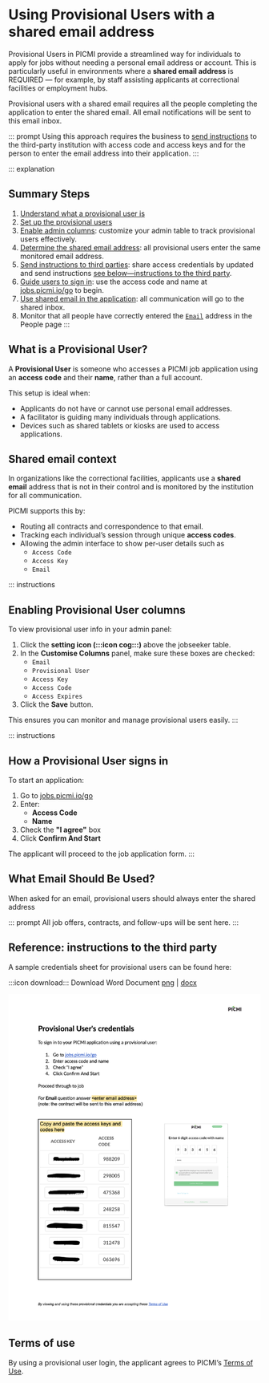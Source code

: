 # Using Provisional Users with a shared email address

Provisional Users in PICMI provide a streamlined way for individuals to apply for jobs without needing a personal email address or account. This is particularly useful in environments where a **shared email address** is REQUIRED — for example, by staff assisting applicants at correctional facilities or employment hubs.

Provisional users with a shared email requires all the people completing the application to enter the shared email. All email notifications will be sent to this email inbox.

::: prompt
Using this approach requires the business to [send instructions](#reference-instructions-to-third-patry) to the third-party institution with access code and access keys and for the person to enter the email address into their application. 
:::

::: explanation
## Summary Steps

1. [Understand what a provisional user is](#what-is-a-provisional-user)  
2. [Set up the provisional users](./provisional-user.md#adding-provisional-users)
3. [Enable admin columns](#enabling-provisional-user-columns): customize your admin table to track provisional users effectively.
4. [Determine the shared email address](#shared-email-context): all provisional users enter the same monitored email address.
5. [Send instructions to third parties](#reference-instructions-to-third-party): share access credentials by updated and send instructions [see below—instructions to the third party](#reference-instructions-to-the-third-party).
6. [Guide users to sign in](#how-a-provisional-user-signs-in): use the access code and name at [jobs.picmi.io/go](http://jobs.picmi.io/go) to begin.
7. [Use shared email in the application](#what-email-should-be-used): all communication will go to the shared inbox.
8. Monitor that all people have correctly entered the [`Email`](#enabling-provisional-user-columns) address in the People page
:::

## What is a Provisional User?

A **Provisional User** is someone who accesses a PICMI job application using an **access code** and their **name**, rather than a full account.

This setup is ideal when:

- Applicants do not have or cannot use personal email addresses.
- A facilitator is guiding many individuals through applications.
- Devices such as shared tablets or kiosks are used to access applications.


## Shared email context

In organizations like the correctional facilities, applicants use a **shared email** address that is not in their control and is monitored by the institution for all communication.

PICMI supports this by:

- Routing all contracts and correspondence to that email.
- Tracking each individual’s session through unique **access codes**.
- Allowing the admin interface to show per-user details such as 
  - `Access Code`
  - `Access Key` 
  - `Email`

::: instructions
## Enabling Provisional User columns

To view provisional user info in your admin panel:

1. Click the **setting icon (:::icon cog:::)** above the jobseeker table.
2. In the **Customise Columns** panel, make sure these boxes are checked:
    - `Email`
    - `Provisional User`
    - `Access Key`
    - `Access Code`
    - `Access Expires`
3. Click the **Save** button.

This ensures you can monitor and manage provisional users easily.
:::

::: instructions
## How a Provisional User signs in

To start an application:

1. Go to [jobs.picmi.io/go](http://jobs.picmi.io/go)
2. Enter:
    - **Access Code**
    - **Name**
3. Check the **"I agree"** box
4. Click **Confirm And Start**

The applicant will proceed to the job application form.
:::

## What Email Should Be Used?

When asked for an email, provisional users should always enter the shared address

::: prompt
All job offers, contracts, and follow-ups will be sent here.
:::

## Reference: instructions to the third party

A sample credentials sheet for provisional users can be found here:

:::icon download::: Download Word Document [png](/assets/Provisional-User-Credentials-Template.png) | <a href="/assets/Provisional-User-Credentials-Template.docx" download>docx</a>

![](../../img/Provisional-User-Credentials-Template.png)

## Terms of use

By using a provisional user login, the applicant agrees to PICMI’s [Terms of Use](http://jobs.picmi.io/go).


